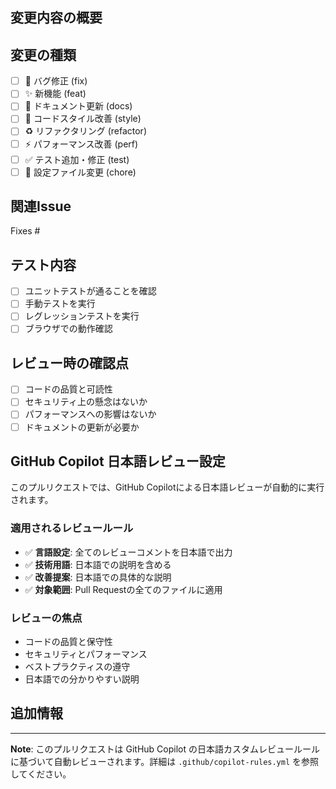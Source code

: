 ## 変更内容の概要
<!-- このプルリクエストで行った変更について簡潔に説明してください -->

## 変更の種類
<!-- 該当するものにチェックを入れてください -->
- [ ] 🐛 バグ修正 (fix)
- [ ] ✨ 新機能 (feat) 
- [ ] 📝 ドキュメント更新 (docs)
- [ ] 🎨 コードスタイル改善 (style)
- [ ] ♻️ リファクタリング (refactor)
- [ ] ⚡️ パフォーマンス改善 (perf)
- [ ] ✅ テスト追加・修正 (test)
- [ ] 🔧 設定ファイル変更 (chore)

## 関連Issue
<!-- 関連するIssue番号があれば記載してください -->
Fixes #

## テスト内容
<!-- 実行したテストについて記載してください -->
- [ ] ユニットテストが通ることを確認
- [ ] 手動テストを実行
- [ ] レグレッションテストを実行
- [ ] ブラウザでの動作確認

## レビュー時の確認点
<!-- レビュアーに特に確認してもらいたい点があれば記載してください -->
- [ ] コードの品質と可読性
- [ ] セキュリティ上の懸念はないか
- [ ] パフォーマンスへの影響はないか
- [ ] ドキュメントの更新が必要か

## GitHub Copilot 日本語レビュー設定
このプルリクエストでは、GitHub Copilotによる日本語レビューが自動的に実行されます。

### 適用されるレビュールール
- ✅ **言語設定**: 全てのレビューコメントを日本語で出力
- ✅ **技術用語**: 日本語での説明を含める
- ✅ **改善提案**: 日本語での具体的な説明
- ✅ **対象範囲**: Pull Requestの全てのファイルに適用

### レビューの焦点
- コードの品質と保守性
- セキュリティとパフォーマンス
- ベストプラクティスの遵守
- 日本語での分かりやすい説明

## 追加情報
<!-- その他、レビュアーが知っておくべき情報があれば記載してください -->

---

**Note**: このプルリクエストは GitHub Copilot の日本語カスタムレビュールールに基づいて自動レビューされます。詳細は `.github/copilot-rules.yml` を参照してください。